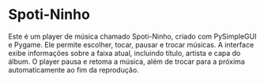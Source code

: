 # Spoti-Ninho
Este é um player de música chamado Spoti-Ninho, criado com PySimpleGUI e Pygame. Ele permite escolher, tocar, pausar e trocar músicas. A interface exibe informações sobre a faixa atual, incluindo título, artista e capa do álbum. O player pausa e retoma a música, além de trocar para a próxima automaticamente ao fim da reprodução.
